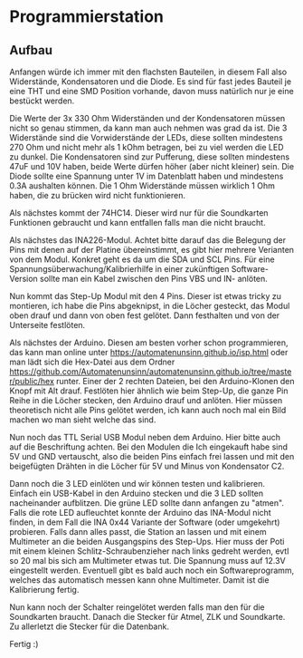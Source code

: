 # Programmierstation


## Aufbau
Anfangen würde ich immer mit den flachsten Bauteilen, in diesem Fall also Widerstände, Kondensatoren und die Diode.
Es sind für fast jedes Bauteil je eine THT und eine SMD Position vorhande, davon muss natürlich nur je eine bestückt werden.

Die Werte der 3x 330 Ohm Widerständen und der Kondensatoren müssen nicht so genau stimmen, da kann man auch nehmen was grad da ist.
Die 3 Widerstände sind die Vorwiderstände der LEDs, diese sollten mindestens 270 Ohm und nicht mehr als 1 kOhm betragen, bei zu viel werden die LED zu dunkel.
Die Kondensatoren sind zur Pufferung, diese sollten mindestens 47uF und 10V haben, beide Werte dürfen höher (aber nicht kleiner) sein.
Die Diode sollte eine Spannung unter 1V im Datenblatt haben und mindestens 0.3A aushalten können.
Die 1 Ohm Widerstände müssen wirklich 1 Ohm haben, die zu brücken wird nicht funktionieren.

Als nächstes kommt der 74HC14. Dieser wird nur für die Soundkarten Funktionen gebraucht und kann entfallen falls man die nicht braucht.

Als nächstes das INA226-Modul.
Achtet bitte darauf das die Belegung der Pins mit denen auf der Platine übereinstimmt, es gibt hier mehrere Verianten von dem Modul.
Konkret geht es da um die SDA und SCL Pins.
Für eine Spannungsüberwachung/Kalibrierhilfe in einer zukünftigen Software-Version sollte man ein Kabel zwischen den Pins VBS und IN- anlöten.

Nun kommt das Step-Up Modul mit den 4 Pins.
Dieser ist etwas tricky zu montieren,
ich habe die Pins abgeknipst, in die Löcher gesteckt, das Modul oben drauf und dann von oben fest gelötet.
Dann festhalten und von der Unterseite festlöten.

Als nächstes der Arduino. Diesen am besten vorher schon programmieren, das kann man online unter https://automatenunsinn.github.io/isp.html oder
man lädt sich die Hex-Datei aus dem Ordner https://github.com/Automatenunsinn/automatenunsinn.github.io/tree/master/public/hex runter.
Einer der 2 rechten Dateien, bei den Arduino-Klonen den Knopf mit Alt drauf.
Festlöten hier ähnlich wie beim Step-Up, die ganze Pin Reihe in die Löcher stecken, den Arduino drauf und anlöten.
Hier müssen theoretisch nicht alle Pins gelötet werden, ich kann auch noch mal ein Bild machen wo man sieht welche das sind.

Nun noch das TTL Serial USB Modul neben dem Arduino. Hier bitte auch auf die Beschriftung achten.
Bei den Modulen die Ich eingekauft habe sind 5V und GND vertauscht,
also die beiden Pins einfach frei lassen und mit den beigefügten Drähten in die Löcher für 5V und Minus von Kondensator C2.

Dann noch die 3 LED einlöten und wir können testen und kalibrieren.
Einfach ein USB-Kabel in den Arduino stecken und die 3 LED sollten nacheinander aufblitzen.
Die grüne LED sollte dann anfangen zu "atmen".
Falls die rote LED aufleuchtet konnte der Arduino das INA-Modul nicht finden, in dem Fall die INA 0x44 Variante der Software (oder umgekehrt) probieren.
Falls dann alles passt, die Station an lassen und mit einem Multimeter an die beiden Ausgangspins des Step-Ups.
Hier muss der Poti mit einem kleinen Schlitz-Schraubenzieher nach links gedreht werden, evtl so 20 mal bis sich am Multimeter etwas tut.
Die Spannung muss auf 12.3V eingestellt werden.
Eventuell gibt es bald auch noch ein Softwareprogramm, welches das automatisch messen kann ohne Multimeter.
Damit ist die Kalibrierung fertig.

Nun kann noch der Schalter reingelötet werden falls man den für die Soundkarten braucht.
Danach die Stecker für Atmel, ZLK und Soundkarte.
Zu allerletzt die Stecker für die Datenbank.

Fertig :)

